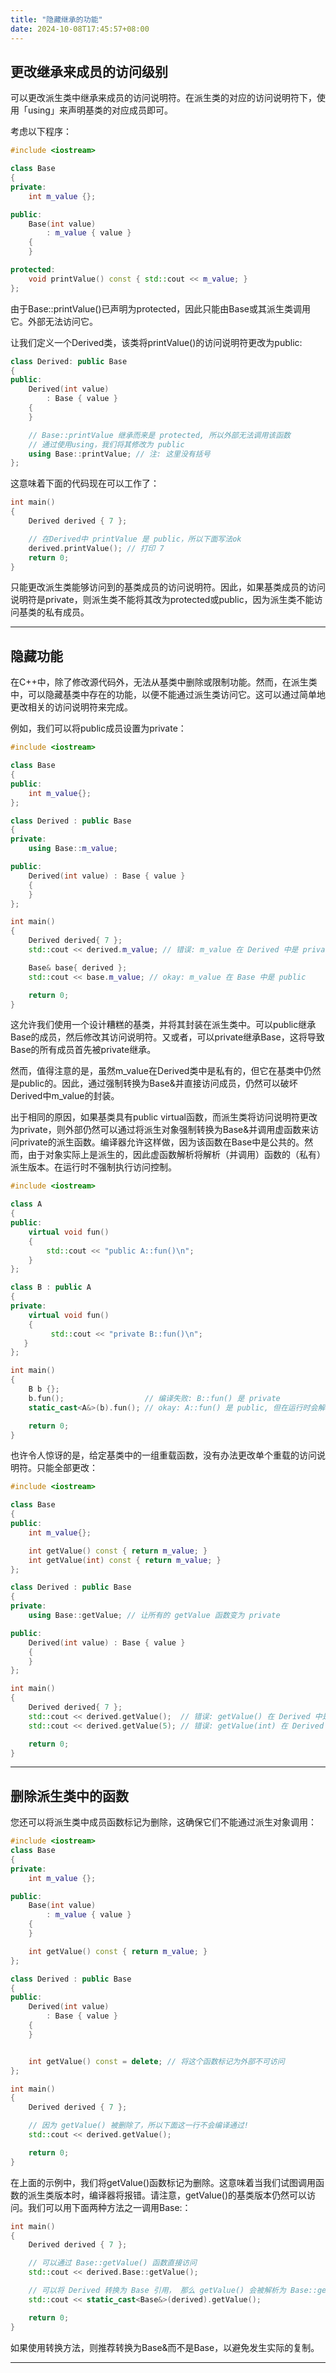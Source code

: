 ```yaml
---
title: "隐藏继承的功能"
date: 2024-10-08T17:45:57+08:00
---
```


## 更改继承来成员的访问级别

可以更改派生类中继承来成员的访问说明符。在派生类的对应的访问说明符下，使用「using」来声明基类的对应成员即可。

考虑以下程序：

```C++
#include <iostream>

class Base
{
private:
    int m_value {};

public:
    Base(int value)
        : m_value { value }
    {
    }

protected:
    void printValue() const { std::cout << m_value; }
};
```

由于Base::printValue()已声明为protected，因此只能由Base或其派生类调用它。外部无法访问它。

让我们定义一个Derived类，该类将printValue()的访问说明符更改为public:

```C++
class Derived: public Base
{
public:
    Derived(int value)
        : Base { value }
    {
    }

    // Base::printValue 继承而来是 protected, 所以外部无法调用该函数
    // 通过使用using，我们将其修改为 public
    using Base::printValue; // 注: 这里没有括号
};
```


这意味着下面的代码现在可以工作了：

```C++
int main()
{
    Derived derived { 7 };

    // 在Derived中 printValue 是 public，所以下面写法ok
    derived.printValue(); // 打印 7
    return 0;
}
```

只能更改派生类能够访问到的基类成员的访问说明符。因此，如果基类成员的访问说明符是private，则派生类不能将其改为protected或public，因为派生类不能访问基类的私有成员。

***
## 隐藏功能

在C++中，除了修改源代码外，无法从基类中删除或限制功能。然而，在派生类中，可以隐藏基类中存在的功能，以便不能通过派生类访问它。这可以通过简单地更改相关的访问说明符来完成。

例如，我们可以将public成员设置为private：

```C++
#include <iostream>

class Base
{
public:
	int m_value{};
};

class Derived : public Base
{
private:
	using Base::m_value;

public:
	Derived(int value) : Base { value }
	{
	}
};

int main()
{
	Derived derived{ 7 };
	std::cout << derived.m_value; // 错误: m_value 在 Derived 中是 private

	Base& base{ derived };
	std::cout << base.m_value; // okay: m_value 在 Base 中是 public

	return 0;
}
```

这允许我们使用一个设计糟糕的基类，并将其封装在派生类中。可以public继承Base的成员，然后修改其访问说明符。又或者，可以private继承Base，这将导致Base的所有成员首先被private继承。

然而，值得注意的是，虽然m_value在Derived类中是私有的，但它在基类中仍然是public的。因此，通过强制转换为Base&并直接访问成员，仍然可以破坏Derived中m_value的封装。

出于相同的原因，如果基类具有public virtual函数，而派生类将访问说明符更改为private，则外部仍然可以通过将派生对象强制转换为Base&并调用虚函数来访问private的派生函数。编译器允许这样做，因为该函数在Base中是公共的。然而，由于对象实际上是派生的，因此虚函数解析将解析（并调用）函数的（私有）派生版本。在运行时不强制执行访问控制。

```C++
#include <iostream>

class A
{
public:
    virtual void fun()
    {
        std::cout << "public A::fun()\n";
    }
};

class B : public A
{
private:
    virtual void fun()
    {
         std::cout << "private B::fun()\n";
   }
};

int main()
{
    B b {};
    b.fun();                  // 编译失败: B::fun() 是 private
    static_cast<A&>(b).fun(); // okay: A::fun() 是 public, 但在运行时会解析为 private B::fun()

    return 0;
}
```

也许令人惊讶的是，给定基类中的一组重载函数，没有办法更改单个重载的访问说明符。只能全部更改：

```C++
#include <iostream>

class Base
{
public:
    int m_value{};

    int getValue() const { return m_value; }
    int getValue(int) const { return m_value; }
};

class Derived : public Base
{
private:
	using Base::getValue; // 让所有的 getValue 函数变为 private

public:
	Derived(int value) : Base { value }
	{
	}
};

int main()
{
	Derived derived{ 7 };
	std::cout << derived.getValue();  // 错误: getValue() 在 Derived 中是 private
	std::cout << derived.getValue(5); // 错误: getValue(int) 在 Derived 中是 private

	return 0;
}
```

***
## 删除派生类中的函数

您还可以将派生类中成员函数标记为删除，这确保它们不能通过派生对象调用：

```C++
#include <iostream>
class Base
{
private:
	int m_value {};

public:
	Base(int value)
		: m_value { value }
	{
	}

	int getValue() const { return m_value; }
};

class Derived : public Base
{
public:
	Derived(int value)
		: Base { value }
	{
	}


	int getValue() const = delete; // 将这个函数标记为外部不可访问
};

int main()
{
	Derived derived { 7 };

	// 因为 getValue() 被删除了，所以下面这一行不会编译通过!
	std::cout << derived.getValue();

	return 0;
}
```

在上面的示例中，我们将getValue()函数标记为删除。这意味着当我们试图调用函数的派生类版本时，编译器将报错。请注意，getValue()的基类版本仍然可以访问。我们可以用下面两种方法之一调用Base:：


```C++
int main()
{
	Derived derived { 7 };

	// 可以通过 Base::getValue() 函数直接访问
	std::cout << derived.Base::getValue();

	// 可以将 Derived 转换为 Base 引用， 那么 getValue() 会被解析为 Base::getValue()
	std::cout << static_cast<Base&>(derived).getValue();

	return 0;
}
```

如果使用转换方法，则推荐转换为Base&而不是Base，以避免发生实际的复制。

***
